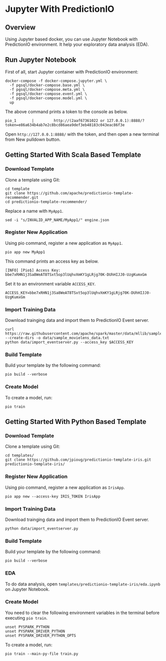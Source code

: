 <!--
Licensed to the Apache Software Foundation (ASF) under one or more
contributor license agreements.  See the NOTICE file distributed with
this work for additional information regarding copyright ownership.
The ASF licenses this file to You under the Apache License, Version 2.0
(the "License"); you may not use this file except in compliance with
the License.  You may obtain a copy of the License at

    http://www.apache.org/licenses/LICENSE-2.0

Unless required by applicable law or agreed to in writing, software
distributed under the License is distributed on an "AS IS" BASIS,
WITHOUT WARRANTIES OR CONDITIONS OF ANY KIND, either express or implied.
See the License for the specific language governing permissions and
limitations under the License.
-->

Jupyter With PredictionIO
=========================

## Overview

Using Jupyter based docker, you can use Jupyter Notebook with PredictionIO environment.
It help your exploratory data analysis (EDA).


## Run Jupyter Notebook

First of all, start Jupyter container with PredictionIO environment:

```
docker-compose -f docker-compose.jupyter.yml \
  -f pgsql/docker-compose.base.yml \
  -f pgsql/docker-compose.meta.yml \
  -f pgsql/docker-compose.event.yml \
  -f pgsql/docker-compose.model.yml \
  up
```

The above command prints a token to the console as below.

```
pio_1       |         http://(2aaf67361022 or 127.0.0.1):8888/?token=e86a634b4ab7e2c8bcd86aea9def3eb48183c043eac86f3e
```

Open `http://127.0.0.1:8888/` with the token, and then open a new terminal from New pulldown button.

## Getting Started With Scala Based Template

### Download Template

Clone a template using Git:

```
cd template
git clone https://github.com/apache/predictionio-template-recommender.git
cd predictionio-template-recommender/
```

Replace a name with `MyApp1`.

```
sed -i "s/INVALID_APP_NAME/MyApp1/" engine.json
```

### Register New Application

Using pio command, register a new application as `MyApp1`.

```
pio app new MyApp1
```

This command prints an access key as below.

```
[INFO] [Pio$] Access Key: bbe7xRHN1j3Sa8WeAT8TSxt5op3lUqhvXmKY1gLRjg70K-DUhHIJJ0-UzgKumxGm
```

Set it to an environment variable `ACCESS_KEY`.

```
ACCESS_KEY=bbe7xRHN1j3Sa8WeAT8TSxt5op3lUqhvXmKY1gLRjg70K-DUhHIJJ0-UzgKumxGm
```

### Import Training Data

Download trainging data and import them to PredictionIO Event server.

```
curl https://raw.githubusercontent.com/apache/spark/master/data/mllib/sample_movielens_data.txt --create-dirs -o data/sample_movielens_data.txt
python data/import_eventserver.py --access_key $ACCESS_KEY
```

### Build Template

Build your template by the following command:

```
pio build --verbose
```

### Create Model

To create a model, run:

```
pio train
```

## Getting Started With Python Based Template

### Download Template

Clone a template using Git:

```
cd templates/
git clone https://github.com/jpioug/predictionio-template-iris.git
predictionio-template-iris/
```

### Register New Application

Using pio command, register a new application as `IrisApp`.

```
pio app new --access-key IRIS_TOKEN IrisApp
```

### Import Training Data

Download trainging data and import them to PredictionIO Event server.

```
python data/import_eventserver.py
```

### Build Template

Build your template by the following command:

```
pio build --verbose
```

### EDA

To do data analysis, open `templates/predictionio-template-iris/eda.ipynb` on Jupyter Notebook.

### Create Model

You need to clear the following environment variables in the terminal before executing `pio train`.

```
unset PYSPARK_PYTHON
unset PYSPARK_DRIVER_PYTHON
unset PYSPARK_DRIVER_PYTHON_OPTS
```

To create a model, run:

```
pio train --main-py-file train.py
```


